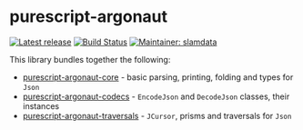 # purescript-argonaut

[![Latest release](http://img.shields.io/github/release/purescript-contrib/purescript-argonaut.svg)](https://github.com/purescript-contrib/purescript-argonaut/releases)
[![Build Status](https://travis-ci.org/purescript-contrib/purescript-argonaut.svg)](https://travis-ci.org/purescript-contrib/purescript-argonaut)
[![Maintainer: slamdata](https://img.shields.io/badge/maintainer-slamdata-lightgrey.svg)](http://github.com/slamdata)

This library bundles together the following:

- [purescript-argonaut-core](https://github.com/purescript-contrib/purescript-argonaut-core) - basic parsing, printing, folding and types for `Json`
- [purescript-argonaut-codecs](https://github.com/purescript-contrib/purescript-argonaut-codecs) - `EncodeJson` and `DecodeJson` classes, their instances
- [purescript-argonaut-traversals](https://github.com/purescript-contrib/purescript-argonaut-traversals) - `JCursor`, prisms and traversals for `Json`
